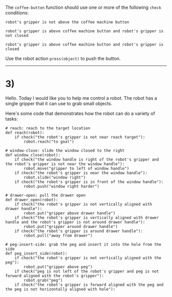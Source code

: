 

The `coffee-button` function should use one or more of the following `check` conditions:

`robot's gripper is not above the coffee machine button`

`robot's gripper is above coffee machine button and robot's gripper is not closed`

`robot's gripper is above coffee machine button and robot's gripper is closed`

Use the robot action `press(object)` to push the button.

---
# 3)

Hello. Today I would like you to help me control a robot. The robot has a single gripper that it can use to grab small objects.

Here's some code that demonstrates how the robot can do a variety of tasks:

```
# reach: reach to the target location
def reach(robot):
    if check("the robot's gripper is not near reach target"):
        robot.reach("to goal")

# window-close: slide the window closed to the right
def window_close(robot):
    if check("the window handle is right of the robot's gripper and the robot's gripper is not near the window handle"):
        robot.move("gripper to left of window handle")
    if check("the robot's gripper is near the window handle"):
        robot.slide("window right")
    if check("the robot's gripper is in front of the window handle"):
        robot.push("window right harder")

# drawer-open: pull the drawer open
def drawer_open(robot):
    if check("the robot's gripper is not vertically aligned with drawer handle"):
        robot.put("gripper above drawer handle")
    if check("the robot's gripper is vertically aligned with drawer handle and the robot's gripper is not around drawer handle"):
        robot.put("gripper around drawer handle")
    if check("the robot's gripper is around drawer handle"):
        robot.pull("away from drawer")

# peg-insert-side: grab the peg and insert it into the hole from the side
def peg_insert_side(robot):
    if check("the robot's gripper is not vertically aligned with the peg"):
        robot.put("gripper above peg")
    if check("peg is not left of the robot's gripper and peg is not forward aligned with the robot's gripper"):
        robot.grab("peg")
    if check("the robot's gripper is forward aligned with the peg and the peg is not horizontally aligned with hole"):
       
